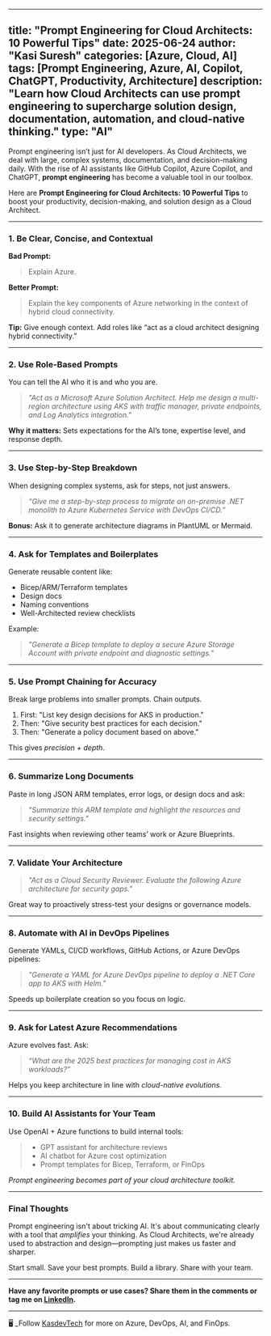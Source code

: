 

---
title: "Prompt Engineering for Cloud Architects: 10 Powerful Tips"
date: 2025-06-24
author: "Kasi Suresh"
categories: [Azure, Cloud, AI]
tags: [Prompt Engineering, Azure, AI, Copilot, ChatGPT, Productivity, Architecture]
description: "Learn how Cloud Architects can use prompt engineering to supercharge solution design, documentation, automation, and cloud-native thinking."
type: "AI"
---
Prompt engineering isn’t just for AI developers. As Cloud Architects, we deal with large, complex systems, documentation, and decision-making daily. With the rise of AI assistants like GitHub Copilot, Azure Copilot, and ChatGPT, **prompt engineering** has become a valuable tool in our toolbox.

Here are **Prompt Engineering for Cloud Architects: 10 Powerful Tips** to boost your productivity, decision-making, and solution design as a Cloud Architect.

---

###  1. Be Clear, Concise, and Contextual

**Bad Prompt:**  
> Explain Azure.

**Better Prompt:**  
> Explain the key components of Azure networking in the context of hybrid cloud connectivity.

 **Tip:** Give enough context. Add roles like “act as a cloud architect designing hybrid connectivity.”

---

###  2. Use Role-Based Prompts

You can tell the AI who it is and who you are.

> *"Act as a Microsoft Azure Solution Architect. Help me design a multi-region architecture using AKS with traffic manager, private endpoints, and Log Analytics integration."*

 **Why it matters:** Sets expectations for the AI’s tone, expertise level, and response depth.

---

### 3. Use Step-by-Step Breakdown

When designing complex systems, ask for steps, not just answers.

> *“Give me a step-by-step process to migrate an on-premise .NET monolith to Azure Kubernetes Service with DevOps CI/CD.”*

 **Bonus:** Ask it to generate architecture diagrams in PlantUML or Mermaid.

---

###  4. Ask for Templates and Boilerplates

Generate reusable content like:

- Bicep/ARM/Terraform templates
- Design docs
- Naming conventions
- Well-Architected review checklists

Example:

> *"Generate a Bicep template to deploy a secure Azure Storage Account with private endpoint and diagnostic settings."*

---

###  5. Use Prompt Chaining for Accuracy

Break large problems into smaller prompts. Chain outputs.

1. First: "List key design decisions for AKS in production."
2. Then: "Give security best practices for each decision."
3. Then: "Generate a policy document based on above."

 This gives *precision + depth*.

---

###  6. Summarize Long Documents

Paste in long JSON ARM templates, error logs, or design docs and ask:

> *"Summarize this ARM template and highlight the resources and security settings."*

 Fast insights when reviewing other teams’ work or Azure Blueprints.

---

### 7. Validate Your Architecture

> *"Act as a Cloud Security Reviewer. Evaluate the following Azure architecture for security gaps."*

 Great way to proactively stress-test your designs or governance models.

---

###  8. Automate with AI in DevOps Pipelines

Generate YAMLs, CI/CD workflows, GitHub Actions, or Azure DevOps pipelines:

> *"Generate a YAML for Azure DevOps pipeline to deploy a .NET Core app to AKS with Helm."*

 Speeds up boilerplate creation so you focus on logic.

---

###  9. Ask for Latest Azure Recommendations

Azure evolves fast. Ask:

> *“What are the 2025 best practices for managing cost in AKS workloads?”*

 Helps you keep architecture in line with *cloud-native evolutions.*

---

###  10. Build AI Assistants for Your Team

Use OpenAI + Azure functions to build internal tools:

> - GPT assistant for architecture reviews  
> - AI chatbot for Azure cost optimization  
> - Prompt templates for Bicep, Terraform, or FinOps  

 *Prompt engineering becomes part of your cloud architecture toolkit.*

---

### Final Thoughts

Prompt engineering isn't about tricking AI. It's about communicating clearly with a tool that *amplifies* your thinking. As Cloud Architects, we're already used to abstraction and design—prompting just makes us faster and sharper.

Start small. Save your best prompts. Build a library. Share with your team.

---

 **Have any favorite prompts or use cases? Share them in the comments or tag me on [LinkedIn](https://www.linkedin.com/in/kasi-suresh-992675177/).**

---

🖥️ _Follow [KasdevTech](https://kasdevtech.github.io/) for more on Azure, DevOps, AI, and FinOps.

